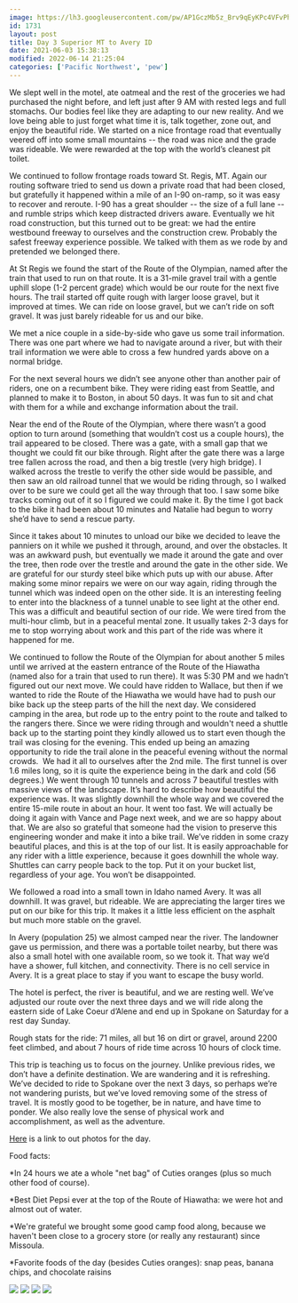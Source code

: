 ```yaml
---
image: https://lh3.googleusercontent.com/pw/AP1GczMb5z_Brv9qEyKPc4VFvPhFKv8sDqyzieG8HhbvGPpE4ZEFvV7-EIjgg9gqBIeK8CCphLU6cN7h40bX5jS11KkAa3U8dQsKC8hDRANiHlH_T5bwGjbZ=s0
id: 1731
layout: post
title: Day 3 Superior MT to Avery ID
date: 2021-06-03 15:38:13
modified: 2022-06-14 21:25:04
categories: ['Pacific Northwest', 'pew']
---
```



We slept well in the motel, ate oatmeal and the rest of the groceries we had purchased the night before, and left just after 9 AM with rested legs and full stomachs. Our bodies feel like they are adapting to our new reality. And we love being able to just forget what time it is, talk together, zone out, and enjoy the beautiful ride. We started on a nice frontage road that eventually veered off into some small mountains -- the road was nice and the grade was rideable. We were rewarded at the top with the world’s cleanest pit toilet.




We continued to follow frontage roads toward St. Regis, MT. Again our routing software tried to send us down a private road that had been closed, but gratefully it happened within a mile of an I-90 on-ramp, so it was easy to recover and reroute. I-90 has a great shoulder -- the size of a full lane -- and rumble strips which keep distracted drivers aware. Eventually we hit road construction, but this turned out to be great: we had the entire westbound freeway to ourselves and the construction crew. Probably the safest freeway experience possible. We talked with them as we rode by and pretended we belonged there.




At St Regis we found the start of the Route of the Olympian, named after the train that used to run on that route. It is a 31-mile gravel trail with a gentle uphill slope (1-2 percent grade) which would be our route for the next five hours. The trail started off quite rough with larger loose gravel, but it improved at times. We can ride on loose gravel, but we can’t ride on soft gravel. It was just barely rideable for us and our bike.




We met a nice couple in a side-by-side who gave us some trail information. There was one part where we had to navigate around a river, but with their trail information we were able to cross a few hundred yards above on a normal bridge.




For the next several hours we didn’t see anyone other than another pair of riders, one on a recumbent bike. They were riding east from Seattle, and planned to make it to Boston, in about 50 days. It was fun to sit and chat with them for a while and exchange information about the trail.




Near the end of the Route of the Olympian, where there wasn’t a good option to turn around (something that wouldn’t cost us a couple hours), the trail appeared to be closed. There was a gate, with a small gap that we thought we could fit our bike through. Right after the gate there was a large tree fallen across the road, and then a big trestle (very high bridge). I walked across the trestle to verify the other side would be passible, and then saw an old railroad tunnel that we would be riding through, so I walked over to be sure we could get all the way through that too. I saw some bike tracks coming out of it so I figured we could make it. By the time I got back to the bike it had been about 10 minutes and Natalie had begun to worry she’d have to send a rescue party. 




Since it takes about 10 minutes to unload our bike we decided to leave the panniers on it while we pushed it through, around, and over the obstacles. It was an awkward push, but eventually we made it around the gate and over the tree, then rode over the trestle and around the gate in the other side. We are grateful for our sturdy steel bike which puts up with our abuse. After making some minor repairs we were on our way again, riding through the tunnel which was indeed open on the other side. It is an interesting feeling to enter into the blackness of a tunnel unable to see light at the other end. This was a difficult and beautiful section of our ride. We were tired from the multi-hour climb, but in a peaceful mental zone. It usually takes 2-3 days for me to stop worrying about work and this part of the ride was where it happened for me.




We continued to follow the Route of the Olympian for about another 5 miles until we arrived at the eastern entrance of the Route of the Hiawatha (named also for a train that used to run there). It was 5:30 PM and we hadn’t figured out our next move. We could have ridden to Wallace, but then if we wanted to ride the Route of the Hiawatha we would have had to push our bike back up the steep parts of the hill the next day. We considered camping in the area, but rode up to the entry point to the route and talked to the rangers there. Since we were riding through and wouldn't need a shuttle back up to the starting point they kindly allowed us to start even though the trail was closing for the evening. This ended up being an amazing opportunity to ride the trail alone in the peaceful evening without the normal crowds.  We had it all to ourselves after the 2nd mile. The first tunnel is over 1.6 miles long, so it is quite the experience being in the dark and cold (56 degrees.) We went through 10 tunnels and across 7 beautiful trestles with massive views of the landscape. It’s hard to describe how beautiful the experience was. It was slightly downhill the whole way and we covered the entire 15-mile route in about an hour. It went too fast. We will actually be doing it again with Vance and Page next week, and we are so happy about that. We are also so grateful that someone had the vision to preserve this engineering wonder and make it into a bike trail. We’ve ridden in some crazy beautiful places, and this is at the top of our list. It is easily approachable for any rider with a little experience, because it goes downhill the whole way. Shuttles can carry people back to the top. Put it on your bucket list, regardless of your age. You won’t be disappointed. 




We followed a road into a small town in Idaho named Avery. It was all downhill. It was gravel, but rideable. We are appreciating the larger tires we put on our bike for this trip. It makes it a little less efficient on the asphalt but much more stable on the gravel.




In Avery (population 25) we almost camped near the river. The landowner gave us permission, and there was a portable toilet nearby, but there was also a small hotel with one available room, so we took it. That way we’d have a shower, full kitchen, and connectivity. There is no cell service in Avery. It is a great place to stay if you want to escape the busy world.




The hotel is perfect, the river is beautiful, and we are resting well. We’ve adjusted our route over the next three days and we will ride along the eastern side of Lake Coeur d’Alene and end up in Spokane on Saturday for a rest day Sunday.




Rough stats for the ride: 71 miles, all but 16 on dirt or gravel, around 2200 feet climbed, and about 7 hours of ride time across 10 hours of clock time.




This trip is teaching us to focus on the journey. Unlike previous rides, we don’t have a definite destination. We are wandering and it is refreshing. We’ve decided to ride to Spokane over the next 3 days, so perhaps we’re not wandering purists, but we’ve loved removing some of the stress of travel. It is mostly good to be together, be in nature, and have time to ponder. We also really love the sense of physical work and accomplishment, as well as the adventure.




[Here](https://photos.app.goo.gl/rwxCuNXviXGYocJTA) is a link to out photos for the day.




Food facts: 




\*In 24 hours we ate a whole "net bag" of Cuties oranges (plus so much other food of course).




\*Best Diet Pepsi ever at the top of the Route of Hiawatha: we were hot and almost out of water.




\*We're grateful we brought some good camp food along, because we haven't been close to a grocery store (or really any restaurant) since Missoula. 




\*Favorite foods of the day (besides Cuties oranges): snap peas, banana chips, and chocolate raisins




<!-- Auto-inserted images -->
![](https://rode.whitings.org/wp-content/uploads/2021/06/PXL_20210602_182916659-scaled.jpg)
![](https://rode.whitings.org/wp-content/uploads/2021/06/PXL_20210602_192832124-scaled.jpg)
![](https://rode.whitings.org/wp-content/uploads/2021/06/img_1149-scaled.jpg)
![](https://rode.whitings.org/wp-content/uploads/2021/06/img_1195.jpg)
